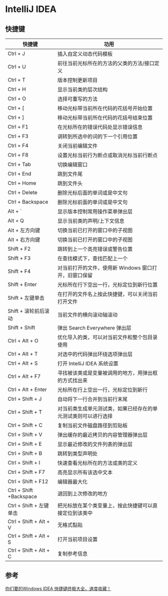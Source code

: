 # IntelliJ IDEA

## 快捷键

|快捷键|功用|
|---|---|
|Ctrl + J|插入自定义动态代码模板|
|Ctrl + U|前往当前光标所在的方法的父类的方法/接口定义|
|Ctrl + T|版本控制更新项目|
|Ctrl + H|显示当前类的层次结构|
|Ctrl + O|选择可重写的方法|
|Ctrl + [|移动光标带当前所在代码的花括号开始位置|
|Ctrl + ]|移动光标带当前所在代码的花括号结束位置|
|Ctrl + F1|在光标所在的错误代码处显示错误信息|
|Ctrl + F3|调转到所选中的词的下一个引用位置|
|Ctrl + F4|关闭当前编辑文件|
|Ctrl + F8|设置光标当前行为断点或取消光标当前行断点|
|Ctrl + Tab|切换编辑窗口|
|Ctrl + End|跳到文件尾|
|Ctrl + Home|跳到文件头|
|Ctrl + Delete|删除光标后面的单词或是中文句|
|Ctrl + Backspace|删除光标前面的单词或是中文句|
|Alt + `|显示版本控制常用操作菜单弹出层|
|Alt + Q|显示当前类的声明/上下文信息|
|Alt + 左方向键|切换当前已打开的窗口中的子视图|
|Alt + 右方向键|切换当前已打开的窗口中的子视图|
|Shift + F2|跳转到上一个高亮错误或警告位置|
|Shift + F3|在查找模式下，查找匹配上一个|
|Shift + F4|对当前打开的文件，使用新 Windows 窗口打开，旧窗口保留|
|Shift + Enter|光标所在行下空出一行，光标定位到新行位置|
|Shift + 左键单击|在打开的文件名上按此快捷键，可以关闭当前打开文件|
|Shift + 滚轮前后滚动|当前文件的横向滚动轴滚动|
|Shift + Shift|弹出 Search Everywhere 弹出层|
|Ctrl + Alt + O|优化导入的类，可以对当前文件和整个包目录使用|
|Ctrl + Alt + T|对选中的代码弹出环绕选项弹出层|
|Ctrl + Alt + S|打开 IntelliJ IDEA 系统设置|
|Ctrl + Alt + F7|寻找被该类或是变量被调用的地方，用弹出框的方式找出来|
|Ctrl + Alt + Enter|光标所在行上空出一行，光标定位到新行|
|Ctrl + Shift + J|自动将下一行合并到当前行末尾|
|Ctrl + Shift + T|对当前类生成单元测试类，如果已经存在的单元测试类则可以进行选择|
|Ctrl + Shift + C|复制当前文件磁盘路径到剪贴板|
|Ctrl + Shift + V|弹出缓存的最近拷贝的内容管理器弹出层|
|Ctrl + Shift + E|显示最近修改的文件列表的弹出层|
|Ctrl + Shift + B|跳转到类型声明处|
|Ctrl + Shift + I|快速查看光标所在的方法或类的定义|
|Ctrl + Shift + F7|高亮显示所有该选中文本|
|Ctrl + Shift + F12|编辑器最大化|
|Ctrl + Shift +Backspace|退回到上次修改的地方|
|Ctrl + Shift + 左键单击|把光标放在某个类变量上，按此快捷键可以直接定位到该类中|
|Ctrl + Shift + Alt + V|无格式黏贴|
|Ctrl + Shift + Alt + S|打开当前项目设置|
|Ctrl + Shift + Alt + C|复制参考信息|

## 参考
[你们要的Windows IDEA 快捷键终极大全，速度收藏！](https://mp.weixin.qq.com/s?__biz=MzA4NjgxMjQ5Mg==&mid=2665764290&idx=2&sn=6f1a24e362aa90f1877f2d5e70521512)  
